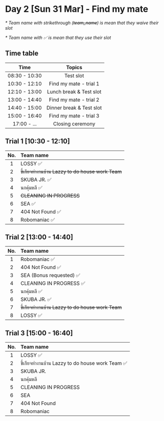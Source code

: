# Day 2 [Sun 31 Mar] - Find my mate

<em> * Team name with strikethrough (~~team_name~~) is mean that they waive their slot </em>

<em> * Team name with ✅ is mean that they use their slot </em>

## Time table

|   Time              |     Topics                                  |
|:-------------------:|:-------------------------------------------:|
|    08:30 - 10:30    |     Test slot                               |
|    10:30 - 12:10    |     Find my mate - trial 1                  |
|    12:10 - 13:00    |     Lunch break & Test slot                 |
|    13:00 - 14:40    |     Find my mate - trial 2                  |
|    14:40 - 15:00    |     Dinner break & Test slot                |
|    15:00 - 16:40    |     Find my mate - trial 3                  |
|    17:00 - ...      |     Closing ceremony                        |


## Trial 1 [10:30 - 12:10]

|   No.     |      Team name                                            |    
|:---------:|:---------------------------------------------------------|   
|     1     |       LOSSY ✅                                             |  
|     2     |       ~~ขี้เกียจทำงานบ้าน Lazzy to do house work Team~~           | 
|     3     |       SKUBA JR. ✅                                         |
|     4     |       นกคุ้มหลี ✅                                            |
|     5     |       ~~CLEANING IN PROGRESS~~                              |
|     6     |       SEA  ✅                                              |
|     7     |       404 Not Found  ✅                                    |
|     8     |       Robomaniac ✅                                        |


## Trial 2 [13:00 - 14:40]

|   No.     |      Team name                                            |    
|:---------:|:---------------------------------------------------------|   
|     1     |       Robomaniac ✅                                        |
|     2     |       404 Not Found ✅                                     |
|     3     |       SEA (Bonus requested) ✅                             |
|     4     |       CLEANING IN PROGRESS  ✅                             |
|     5     |       นกคุ้มหลี  ✅                                           |
|     6     |       SKUBA JR. ✅                                         |
|     7     |       ~~ขี้เกียจทำงานบ้าน Lazzy to do house work Team~~           | 
|     8     |       LOSSY  ✅                                            |  

## Trial 3 [15:00 - 16:40]

|   No.     |      Team name                                            |    
|:---------:|:---------------------------------------------------------|   
|     1     |       LOSSY ✅                                             |  
|     2     |       ขี้เกียจทำงานบ้าน Lazzy to do house work Team  ✅        | 
|     3     |       SKUBA JR.                                           |
|     4     |       นกคุ้มหลี                                              |
|     5     |       CLEANING IN PROGRESS                                |
|     6     |       SEA                                                 |
|     7     |       404 Not Found                                       |
|     8     |       Robomaniac                                          |